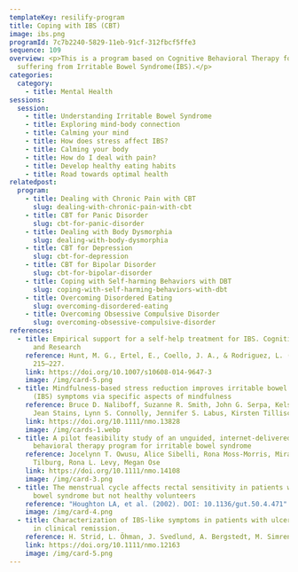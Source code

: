 ```yaml
---
templateKey: resilify-program
title: Coping with IBS (CBT)
image: ibs.png
programId: 7c7b2240-5829-11eb-91cf-312fbcf5ffe3
sequence: 109
overview: <p>This is a program based on Cognitive Behavioral Therapy for people
  suffering from Irritable Bowel Syndrome(IBS).</p>
categories:
  category:
    - title: Mental Health
sessions:
  session:
    - title: Understanding Irritable Bowel Syndrome
    - title: Exploring mind-body connection
    - title: Calming your mind
    - title: How does stress affect IBS?
    - title: Calming your body
    - title: How do I deal with pain?
    - title: Develop healthy eating habits
    - title: Road towards optimal health
relatedpost:
  program:
    - title: Dealing with Chronic Pain with CBT
      slug: dealing-with-chronic-pain-with-cbt
    - title: CBT for Panic Disorder
      slug: cbt-for-panic-disorder
    - title: Dealing with Body Dysmorphia
      slug: dealing-with-body-dysmorphia
    - title: CBT for Depression
      slug: cbt-for-depression
    - title: CBT for Bipolar Disorder
      slug: cbt-for-bipolar-disorder
    - title: Coping with Self-harming Behaviors with DBT
      slug: coping-with-self-harming-behaviors-with-dbt
    - title: Overcoming Disordered Eating
      slug: overcoming-disordered-eating
    - title: Overcoming Obsessive Compulsive Disorder
      slug: overcoming-obsessive-compulsive-disorder
references:
  - title: Empirical support for a self-help treatment for IBS. Cognitive Therapy
      and Research
    reference: Hunt, M. G., Ertel, E., Coello, J. A., & Rodriguez, L. (2015), 39(2),
      215–227.
    link: https://doi.org/10.1007/s10608-014-9647-3
    image: /img/card-5.png
  - title: Mindfulness-based stress reduction improves irritable bowel syndrome
      (IBS) symptoms via specific aspects of mindfulness
    reference: Bruce D. Naliboff, Suzanne R. Smith, John G. Serpa, Kelsey T. Laird,
      Jean Stains, Lynn S. Connolly, Jennifer S. Labus, Kirsten Tillisch
    link: https://doi.org/10.1111/nmo.13828
    image: /img/cards-1.webp
  - title: A pilot feasibility study of an unguided, internet-delivered cognitive
      behavioral therapy program for irritable bowel syndrome
    reference: Jocelynn T. Owusu, Alice Sibelli, Rona Moss-Morris, Miranda A.L. van
      Tilburg, Rona L. Levy, Megan Ose
    link: https://doi.org/10.1111/nmo.14108
    image: /img/card-3.png
  - title: The menstrual cycle affects rectal sensitivity in patients with irritable
      bowel syndrome but not healthy volunteers
    reference: "Houghton LA, et al. (2002). DOI: 10.1136/gut.50.4.471"
    image: /img/card-4.png
  - title: Characterization of IBS-like symptoms in patients with ulcerative colitis
      in clinical remission.
    reference: H. Strid, L. Öhman, J. Svedlund, A. Bergstedt, M. Simren.
    link: https://doi.org/10.1111/nmo.12163
    image: /img/card-5.png
---
```

